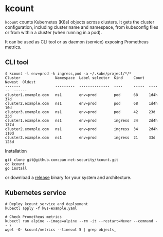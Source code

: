 # kcount

`kcount` counts Kubernetes (K8s) objects across clusters. It gets the cluster
configuration, including cluster name and namespace, from kubeconfig files or
from within a cluster (when running in a pod).

It can be used as CLI tool or as daemon (service) exposing Prometheus metrics.

## CLI tool

```
$ kcount -l env=prod -k ingress,pod -a ~/.kube/project/*/*
Cluster                Namespace  Label selector  Kind     Count  Newest  Oldest
-------                ---------  --------------  ----     -----  ------  ------
cluster1.example.com   ns1        env=prod        pod      68     1d4h    37d
cluster2.example.com   ns1        env=prod        pod      68     1d4h    10d
cluster3.example.com   ns1        env=prod        pod      42     23d     23d
cluster1.example.com   ns1        env=prod        ingress  34     2d4h    137d
cluster2.example.com   ns1        env=prod        ingress  34     2d4h    110d
cluster3.example.com   ns1        env=prod        ingress  21     33d     123d
```

Installation

```
git clone git@github.com:pan-net-security/kcount.git
cd kcount
go install
```

or download a [release](https://github.com/pan-net-security/kcount/releases)
binary for your system and architecture.

## Kubernetes service

```
# Deploy kcount service and deployment
kubectl apply -f k8s-example.yaml

# Check Prometheus metrics
kubectl run alpine --image=alpine --rm -it --restart=Never --command -- \
wget -O- kcount/metrics --timeout 5 | grep objects_
```
